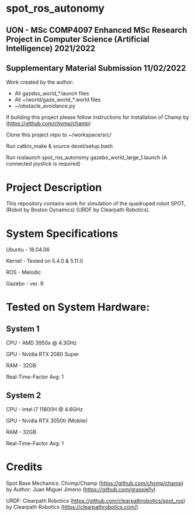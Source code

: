 # spot_ros_autonomy
## UON - MSc COMP4097 Enhanced MSc Research Project in Computer Science (Artificial Intelligence) 2021/2022

## Supplementary Material Submission 11/02/2022
Work created by the author:

- All gazebo_world_*.launch files
- All ~/world/gaze_world_*.world files
- ~/obstacle_avoidance.py

If building this project please follow instructions for installation of Champ by (https://github.com/chvmp/champ)

Clone this project repo to ~/workspace/src/

Run catkin_make & source devel/setup.bash

Run roslaunch spot_ros_autonomy gazebo_world_large_1.launch (A connected joystick is required)

# Project Description
This repository contains work for simulation of the quadruped robot SPOT, (Robot by Boston Dynamics) (URDF by Clearpath Robotics).

# System Specifications
Ubuntu - 18.04.06

Kernel - Tested on 5.4.0 & 5.11.0

ROS - Melodic

Gazebo - ver. 9

# Tested on System Hardware:

## System 1

  CPU - AMD 3950x @ 4.3GHz
  
  GPU - Nvidia RTX 2080 Super
  
  RAM - 32GB
  
  Real-Time-Factor Avg: 1
  
## System 2

  CPU - Intel i7 11800H @ 4.6GHz
  
  GPU - Nvidia RTX 3050ti (Mobile)
  
  RAM - 32GB
  
  Real-Time-Factor Avg: 1

# Credits
Spot Base Mechanics: Chvmp/Champ (https://github.com/chvmp/champ) by Author: Juan Miguel Jimeno (https://github.com/grassjelly)

URDF: Clearpath Robotics (https://github.com/clearpathrobotics/spot_ros) by Clearpath Robotics (https://clearpathrobotics.com/)
